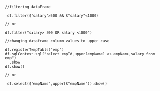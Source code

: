     //filtering dataFrame 
    
     df.filter($"salary">500 && $"salary"<1000)	
 
    // or
	
	df.filter("salary> 500 OR salary <1000")
	
	//changing dataframe column values to upper case
	
    df.registerTempTable("emp")
    df.sqlContext.sql("select empId,upper(empName) as empName,salary from emp")
      .show
    df.show()
	
    // or
	
     df.select($"empName",upper($"empName")).show()
	 

	
	